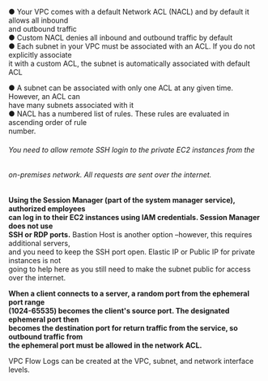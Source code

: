 ● Your VPC comes with a default Network ACL (NACL) and by default it allows all inbound  
and outbound traffic  
● Custom NACL denies all inbound and outbound traffic by default  
● Each subnet in your VPC must be associated with an ACL. If you do not explicitly associate  
it with a custom ACL, the subnet is automatically associated with default ACL

● A subnet can be associated with only one ACL at any given time. However, an ACL can  
have many subnets associated with it  
● NACL has a numbered list of rules. These rules are evaluated in ascending order of rule  
number.

###### You need to allow remote SSH login to the private EC2 instances from the

###### on-premises network. All requests are sent over the internet.

**Using the Session Manager (part of the system manager service), authorized employees  
can log in to their EC2 instances using IAM credentials. Session Manager does not use  
SSH or RDP ports.** Bastion Host is another option –however, this requires additional servers,  
and you need to keep the SSH port open. Elastic IP or Public IP for private instances is not  
going to help here as you still need to make the subnet public for access over the internet.

**When a client connects to a server, a random port from the ephemeral port range  
(1024-65535) becomes the client's source port. The designated ephemeral port then  
becomes the destination port for return traffic from the service, so outbound traffic from  
the ephemeral port must be allowed in the network ACL.**

VPC Flow Logs can be created at the VPC, subnet, and network interface levels.